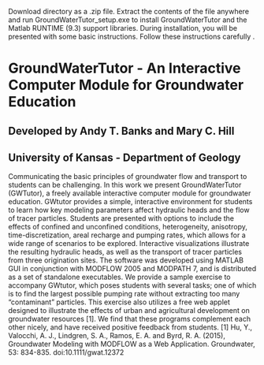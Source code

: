 Download directory as a .zip file. Extract the contents of the file anywhere and run GroundWaterTutor_setup.exe to install GroundWaterTutor and the Matlab RUNTIME (9.3) support libraries. During installation, you will be presented with some basic instructions. Follow these instructions carefully .

# GroundWaterTutor - An Interactive Computer Module for Groundwater Education
## Developed by Andy T. Banks and Mary C. Hill
## University of Kansas - Department of Geology

Communicating the basic principles of groundwater flow and transport to students can be challenging. In this work we present GroundWaterTutor (GWTutor), a freely available interactive computer module for groundwater education. GWtutor provides a simple, interactive environment for students to learn how key modeling parameters affect hydraulic heads and the flow of tracer particles. Students are presented with options to include the effects of confined and unconfined conditions, heterogeneity, anisotropy, time-discretization, areal recharge and pumping rates, which allows for a wide range of scenarios to be explored. Interactive visualizations illustrate the resulting hydraulic heads, as well as the transport of tracer particles from three origination sites. The software was developed using MATLAB GUI in conjunction with MODFLOW 2005 and MODPATH 7, and is distributed as a set of standalone executables. We provide a sample exercise to accompany GWtutor, which poses students with several tasks; one of which is to find the largest possible pumping rate without extracting too many “contaminant” particles. This exercise also utilizes a free web applet designed to illustrate the effects of urban and agricultural development on groundwater resources [1]. We find that these programs complement each other nicely, and have received positive feedback from students.
[1] Hu, Y., Valocchi, A. J., Lindgren, S. A., Ramos, E. A. and Byrd, R. A. (2015), Groundwater Modeling with MODFLOW as a Web Application. Groundwater, 53: 834-835. doi:10.1111/gwat.12372
